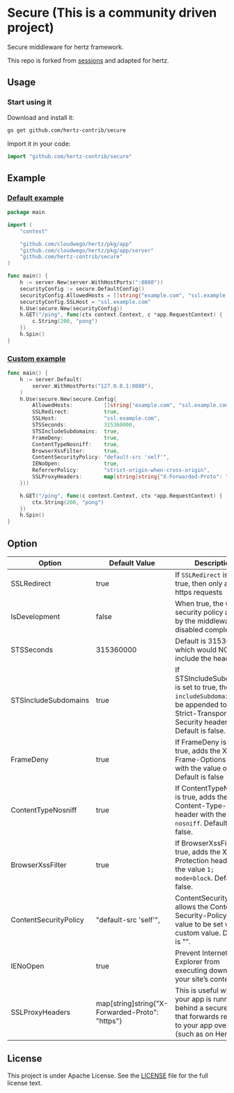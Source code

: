 # Secure (This is a community driven project)

Secure middleware for hertz framework.

This repo is forked from [sessions](https://github.com/gin-contrib/secure) and adapted for hertz.

## Usage
### Start using it

Download and install it:

```bash
go get github.com/hertz-contrib/secure
```

Import it in your code:

```go
import "github.com/hertz-contrib/secure"
```

## Example

### [Default example](example/default/main.go)
```go
package main

import (
	"context"

	"github.com/cloudwego/hertz/pkg/app"
	"github.com/cloudwego/hertz/pkg/app/server"
	"github.com/hertz-contrib/secure"
)

func main() {
	h := server.New(server.WithHostPorts(":8080"))
	securityConfig := secure.DefaultConfig()
	securityConfig.AllowedHosts = []string{"example.com", "ssl.example.com"}
	securityConfig.SSLHost = "ssl.example.com"
	h.Use(secure.New(securityConfig))
	h.GET("/ping", func(ctx context.Context, c *app.RequestContext) {
		c.String(200, "pong")
	})
	h.Spin()
}

```

### [Custom example](example/custom/main.go)
```go
func main() {
	h := server.Default(
		server.WithHostPorts("127.0.0.1:8080"),
	)
	h.Use(secure.New(secure.Config{
		AllowedHosts:          []string{"example.com", "ssl.example.com"},
		SSLRedirect:           true,
		SSLHost:               "ssl.example.com",
		STSSeconds:            315360000,
		STSIncludeSubdomains:  true,
		FrameDeny:             true,
		ContentTypeNosniff:    true,
		BrowserXssFilter:      true,
		ContentSecurityPolicy: "default-src 'self'",
		IENoOpen:              true,
		ReferrerPolicy:        "strict-origin-when-cross-origin",
		SSLProxyHeaders:       map[string]string{"X-Forwarded-Proto": "https"},
	}))

	h.GET("/ping", func(c context.Context, ctx *app.RequestContext) {
		ctx.String(200, "pong")
	})
	h.Spin()
}
```
## Option


| Option                | Default Value                                   | Description                                                                                                                                 |
|-----------------------|-------------------------------------------------|---------------------------------------------------------------------------------------------------------------------------------------------|
| SSLRedirect           | true                                            | If `SSLRedirect` is set to true, then only allow https requests                                                                             |
| IsDevelopment         | false                                           | When true, the whole security policy applied by the middleware is disabled completely.                                                      |
| STSSeconds            | 315360000                                       | Default is 315360000, which would NOT include the header.                                                                                   |
| STSIncludeSubdomains  | true                                            | If STSIncludeSubdomains is set to true, the `includeSubdomains` will be appended to the Strict-Transport-Security header. Default is false. |
| FrameDeny             | true                                            | If FrameDeny is set to true, adds the X-Frame-Options header with the value of `DENY`. Default is false                                     |
| ContentTypeNosniff    | true                                            | If ContentTypeNosniff is true, adds the X-Content-Type-Options header with the value `nosniff`. Default is false.                           |
| BrowserXssFilter      | true                                            | If BrowserXssFilter is true, adds the X-XSS-Protection header with the value `1; mode=block`. Default is false.                             |
| ContentSecurityPolicy | "default-src 'self'",                           | ContentSecurityPolicy allows the Content-Security-Policy header value to be set with a custom value. Default is "".                         |
| IENoOpen              | true                                            | Prevent Internet Explorer from executing downloads in your site’s context                                                                   |
| SSLProxyHeaders       | map[string]string{"X-Forwarded-Proto": "https"} | This is useful when your app is running behind a secure proxy that forwards requests to your app over http (such as on Heroku).             |

## License

This project is under Apache License. See the [LICENSE](LICENSE) file for the full license text.